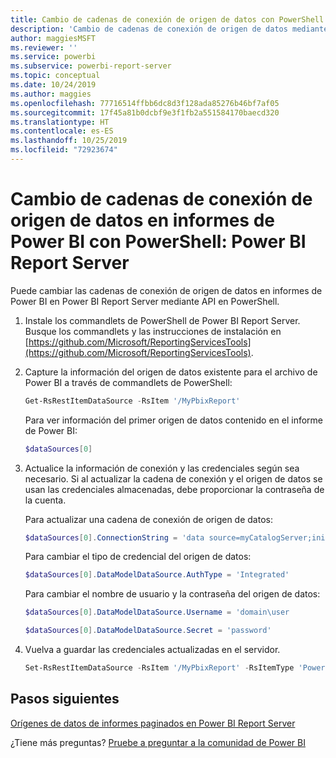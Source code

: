 ```yaml
---
title: Cambio de cadenas de conexión de origen de datos con PowerShell
description: 'Cambio de cadenas de conexión de origen de datos mediante API en PowerShell: Power BI Report Server.'
author: maggiesMSFT
ms.reviewer: ''
ms.service: powerbi
ms.subservice: powerbi-report-server
ms.topic: conceptual
ms.date: 10/24/2019
ms.author: maggies
ms.openlocfilehash: 77716514ffbb6dc8d3f128ada85276b46bf7af05
ms.sourcegitcommit: 17f45a81b0dcbf9e3f1fb2a551584170baecd320
ms.translationtype: HT
ms.contentlocale: es-ES
ms.lasthandoff: 10/25/2019
ms.locfileid: "72923674"
---
```

# <a name="change-data-source-connection-strings-in-power-bi-reports-with-powershell---power-bi-report-server"></a>Cambio de cadenas de conexión de origen de datos en informes de Power BI con PowerShell: Power BI Report Server

Puede cambiar las cadenas de conexión de origen de datos en informes de Power BI en Power BI Report Server mediante API en PowerShell. 

1. Instale los commandlets de PowerShell de Power BI Report Server. Busque los commandlets y las instrucciones de instalación en [https://github.com/Microsoft/ReportingServicesTools](https://github.com/Microsoft/ReportingServicesTools). 

2. Capture la información del origen de datos existente para el archivo de Power BI a través de commandlets de PowerShell:

    ```powershell
    Get-RsRestItemDataSource -RsItem '/MyPbixReport'
    ```

    Para ver información del primer origen de datos contenido en el informe de Power BI: 

    ```powershell
    $dataSources[0]
    ```

3. Actualice la información de conexión y las credenciales según sea necesario. Si al actualizar la cadena de conexión y el origen de datos se usan las credenciales almacenadas, debe proporcionar la contraseña de la cuenta. 

    Para actualizar una cadena de conexión de origen de datos:

    ```powershell
    $dataSources[0].ConnectionString = 'data source=myCatalogServer;initial catalog=ReportServer;persist security info=False' 
    ```

    Para cambiar el tipo de credencial del origen de datos:

    ```powershell
    $dataSources[0].DataModelDataSource.AuthType = 'Integrated'
    ```

    Para cambiar el nombre de usuario y la contraseña del origen de datos:

    ```powershell
    $dataSources[0].DataModelDataSource.Username = 'domain\user
    ```
    ```powershell
    $dataSources[0].DataModelDataSource.Secret = 'password'
    ```

4. Vuelva a guardar las credenciales actualizadas en el servidor.

    ```powershell
    Set-RsRestItemDataSource -RsItem '/MyPbixReport' -RsItemType 'PowerBIReport' -DataSources $dataSources
    ```

## <a name="next-steps"></a>Pasos siguientes

[Orígenes de datos de informes paginados en Power BI Report Server](connect-data-sources.md) 

¿Tiene más preguntas? [Pruebe a preguntar a la comunidad de Power BI](https://community.powerbi.com/)

